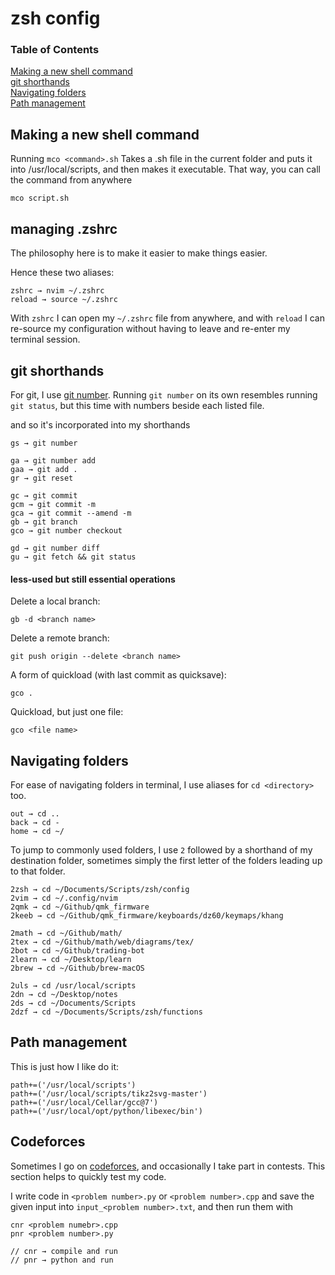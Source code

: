 # zsh config

### Table of Contents  
[Making a new shell command](#Making-a-new-shell-command)  
[git shorthands](#git-shorthands)  
[Navigating folders](#Navigating-folders)  
[Path management](#Path-management)

## Making a new shell command

Running `mco <command>.sh` Takes a .sh file in the current folder and puts it into /usr/local/scripts, and then makes it executable.
That way, you can call the command from anywhere
```
mco script.sh
```

## managing .zshrc

The philosophy here is to make it easier to make things easier.

Hence these two aliases:
```
zshrc → nvim ~/.zshrc
reload → source ~/.zshrc
```
With `zshrc` I can open my `~/.zshrc` file from anywhere, and with `reload` I can re-source my configuration without having to leave and re-enter my terminal session.

## git shorthands

For git, I use [git number](https://github.com/holygeek/git-number). Running `git number` on its own resembles running `git status`, but this time with numbers beside each listed file.

and so it's incorporated into my shorthands
```
gs → git number

ga → git number add
gaa → git add .
gr → git reset

gc → git commit
gcm → git commit -m
gca → git commit --amend -m
gb → git branch
gco → git number checkout

gd → git number diff
gu → git fetch && git status
```
#### less-used but still essential operations

Delete a local branch:
```
gb -d <branch name>
```

Delete a remote branch:
```
git push origin --delete <branch name>
```

A form of quickload (with last commit as quicksave):
```
gco .
```

Quickload, but just one file:
```
gco <file name>
```

## Navigating folders

For ease of navigating folders in terminal, I use aliases for `cd <directory>` too.
```
out → cd ..
back → cd -
home → cd ~/
```
To jump to commonly used folders, I use `2` followed by a shorthand of my destination folder, sometimes simply the first letter of the folders leading up to that folder.
```
2zsh → cd ~/Documents/Scripts/zsh/config
2vim → cd ~/.config/nvim
2qmk → cd ~/Github/qmk_firmware
2keeb → cd ~/Github/qmk_firmware/keyboards/dz60/keymaps/khang

2math → cd ~/Github/math/
2tex → cd ~/Github/math/web/diagrams/tex/
2bot → cd ~/Github/trading-bot
2learn → cd ~/Desktop/learn
2brew → cd ~/Github/brew-macOS

2uls → cd /usr/local/scripts
2dn → cd ~/Desktop/notes
2ds → cd ~/Documents/Scripts
2dzf → cd ~/Documents/Scripts/zsh/functions
```

## Path management

This is just how I like do it:
```
path+=('/usr/local/scripts')
path+=('/usr/local/scripts/tikz2svg-master')
path+=('/usr/local/Cellar/gcc@7')
path+=('/usr/local/opt/python/libexec/bin')
```

## Codeforces

Sometimes I go on [codeforces](https://codeforces.com), and occasionally I take part in contests. This section helps to quickly test my code.

I write code in `<problem number>.py` or `<problem number>.cpp`  and save the given input into `input_<problem number>.txt`, and then run them with
```
cnr <problem numebr>.cpp
pnr <problem number>.py

// cnr → compile and run
// pnr → python and run
```
